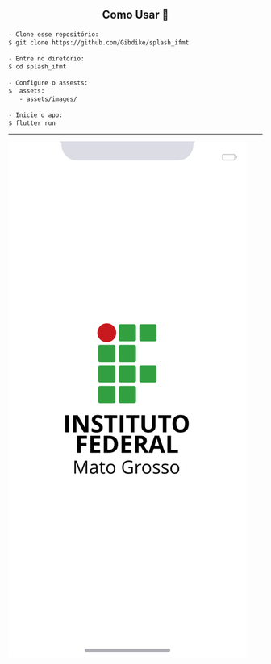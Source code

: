 
<h2 align="center">Como Usar 🤔</h2>

   ```
   - Clone esse repositório:
   $ git clone https://github.com/Gibdike/splash_ifmt

   - Entre no diretório:
   $ cd splash_ifmt

   - Configure o assests:
   $  assets:
      - assets/images/

   - Inicie o app: 
   $ flutter run
   ```

---

<img alt="Tela de inicio branca com a logo do IFMT" src="https://github.com/Gibdike/splash_ifmt/blob/master/assets/images/Splash.png">

